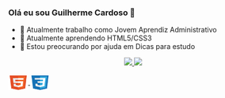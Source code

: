 ### Olá eu sou Guilherme Cardoso 👋


- 🔭 Atualmente trabalho como Jovem Aprendiz Administrativo
- 🌱 Atualmente aprendendo HTML5/CSS3
- 🤔 Estou preocurando por ajuda em Dicas para estudo
<div align="center">
  <a href="https://github.com/guilerme14">
  <img height="180em" src="https://github-readme-stats.vercel.app/api?username=guilerme14&show_icons=true&theme=dark&include_all_commits=true&count_private=true"/>
  <img height="180em" src="https://github-readme-stats.vercel.app/api/top-langs/?username=guilerme14&layout=compact&langs_count=7&theme=dark"/>
</div>
<div style="display: inline_block"><br>
  <img align="center" alt="guilerme-HTML" height="30" width="40" src="https://raw.githubusercontent.com/devicons/devicon/master/icons/html5/html5-original.svg">
  <img align="center" alt="guilerme-CSS" height="30" width="40" src="https://raw.githubusercontent.com/devicons/devicon/master/icons/css3/css3-original.svg">
</div>
